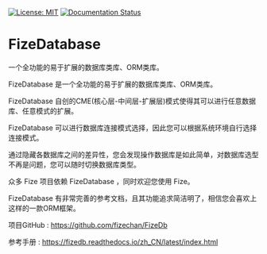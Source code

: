 [![License: MIT](https://img.shields.io/badge/License-MIT-yellow.svg)](https://opensource.org/licenses/MIT)
[![Documentation Status](https://readthedocs.org/projects/fizedb/badge/?version=latest)](https://fizedb.readthedocs.io/zh_CN/latest/?badge=latest)

# FizeDatabase
一个全功能的易于扩展的数据库类库、ORM类库。 

FizeDatabase 是一个全功能的易于扩展的数据库类库、ORM类库。

FizeDatabase 自创的CME(核心层-中间层-扩展层)模式使得其可以进行任意数据库、任意模式的扩展。

FizeDatabase 可以进行数据库连接模式选择，因此您可以根据系统环境自行选择连接模式。

通过隐藏各数据库之间的差异性，您会发现操作数据库是如此简单，对数据库选型不再是问题，您可以随时切换数据库类型。

众多 Fize 项目依赖 FizeDatabase ，同时欢迎您使用 Fize。

FizeDatabase 有非常完善的参考文档，且其功能追求简洁明了，相信您会喜欢上这样的一款ORM框架。


项目GitHub : [ https://github.com/fizechan/FizeDb ](https://github.com/fizechan/FizeDb)

参考手册 : [ https://fizedb.readthedocs.io/zh_CN/latest/index.html ](https://fizedb.readthedocs.io/zh_CN/latest/index.html)

